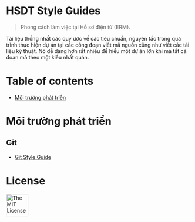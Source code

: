 # HSDT Style Guides

> Phong cách làm việc tại Hồ sơ điện tử (ERM).

Tài liệu thống nhất các quy ước về các tiêu chuẩn, nguyên tắc trong quá trình thực hiện dự án tại các công đoạn viết mã nguồn cũng như viết các tài liệu kỹ thuật. Nó dễ dàng hơn rất nhiều để hiểu một dự án lớn khi mà tất cả đoạn mã theo một kiểu nhất quán.

# Table of contents

* [Môi trường phát triển](#env)

# <a name="env"></a>Môi trường phát triển

## Git

* [Git Style Guide](/git/git.md)

# License

<a rel="license" href="https://en.wikipedia.org/wiki/MIT_License" target="_blank"><img alt="The MIT License" style="border-width:0;width:60px" src="https://pre00.deviantart.net/4938/th/pre/f/2016/070/3/b/mit_license_logo_by_excaliburzero-d9ur2lg.png" /></a>
